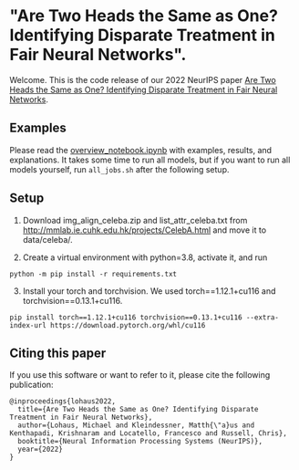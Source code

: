 # "Are Two Heads the Same as One? Identifying Disparate Treatment in Fair Neural Networks".

Welcome. This is the code release of our 2022 NeurIPS paper [Are Two Heads the Same as One? Identifying Disparate Treatment in Fair Neural Networks](https://arxiv.org/abs/2204.04440).

## Examples
Please read the [overview_notebook.ipynb](overview_notebook.ipynb) with 
examples, results, and explanations. It takes some time to run all models, but 
if you want to run all models yourself, run `all_jobs.sh` after the following setup.


## Setup

1) Download img_align_celeba.zip and list_attr_celeba.txt from http://mmlab.ie.cuhk.edu.hk/projects/CelebA.html
and move it to data/celeba/.

2) Create a virtual environment with python=3.8, activate it, and run 
````
python -m pip install -r requirements.txt
````

3) Install your torch and torchvision. We used torch==1.12.1+cu116 and torchvision==0.13.1+cu116.

````commandline
pip install torch==1.12.1+cu116 torchvision==0.13.1+cu116 --extra-index-url https://download.pytorch.org/whl/cu116
````




## Citing this paper

If you use this software or want to refer to it, please cite the following publication:
```
@inproceedings{lohaus2022,
  title={Are Two Heads the Same as One? Identifying Disparate Treatment in Fair Neural Networks},
  author={Lohaus, Michael and Kleindessner, Matth{\"a}us and Kenthapadi, Krishnaram and Locatello, Francesco and Russell, Chris},
  booktitle={Neural Information Processing Systems (NeurIPS)},
  year={2022}
}
```